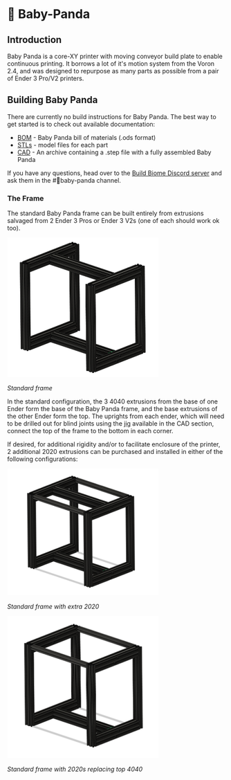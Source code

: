 # 🐼 Baby-Panda
## Introduction
Baby Panda is a core-XY printer with moving conveyor build plate to enable continuous printing. It borrows a lot of it's motion system from the Voron 2.4, and was designed to repurpose as many parts as possible from a pair of Ender 3 Pro/V2 printers. 

## Building Baby Panda
There are currently no build instructions for Baby Panda. The best way to get started is to check out available documentation:
* [BOM](https://github.com/robwaldhauser/Baby-Panda/blob/main/BOM%20Spreadsheet.ods) - Baby Panda bill of materials (.ods format)
* [STLs](https://github.com/robwaldhauser/Baby-Panda/tree/main/STLs) - model files for each part
* [CAD](https://github.com/robwaldhauser/Baby-Panda/tree/main/CAD) - An archive containing a .step file with a fully assembled Baby Panda

If you have any questions, head over to the [Build Biome Discord server](https://discord.gg/SpCVg9wG) and ask them in the #🐼baby-panda channel. 

### The Frame
The standard Baby Panda frame can be built entirely from extrusions salvaged from 2 Ender 3 Pros or Ender 3 V2s (one of each should work ok too).

<p><img src="images/standard_frame.png" width="350"></p>
<p><em>Standard frame</em></p>


In the standard configuration, the 3 4040 extrusions from the base of one Ender form the base of the Baby Panda frame, and the base extrusions of the other Ender  form the top. The uprights from each ender, which will need to be drilled out for blind joints using the [jig](https://github.com/robwaldhauser/Baby-Panda/blob/main/STLs/Drilling%20Jig.stl) available in the CAD section, connect the top of the frame to the bottom in each corner.

If desired, for additional rigidity and/or to facilitate enclosure of the printer, 2 additional 2020 extrusions can be purchased and installed in either of the following configurations:

<p><img src="images/standard_frame_plus_2_2020s.png" width="350"></p>
<p><em>Standard frame with extra 2020</em></p>


<p><img src="images/standard_frame_plus_2_2020s_less_top_4040_crossbar.png" width="350"></p>
<p><em>Standard frame with 2020s replacing top 4040</em></p>


